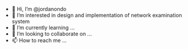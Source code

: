 - 👋 Hi, I’m @jordanondo
- 👀 I’m interested in design and implementation of network examination system
- 🌱 I’m currently learning ...
- 💞️ I’m looking to collaborate on ...
- 📫 How to reach me ...

<!---
jordanondo/jordanondo is a ✨ special ✨ repository because its `README.md` (this file) appears on your GitHub profile.
You can click the Preview link to take a look at your changes.
--->
